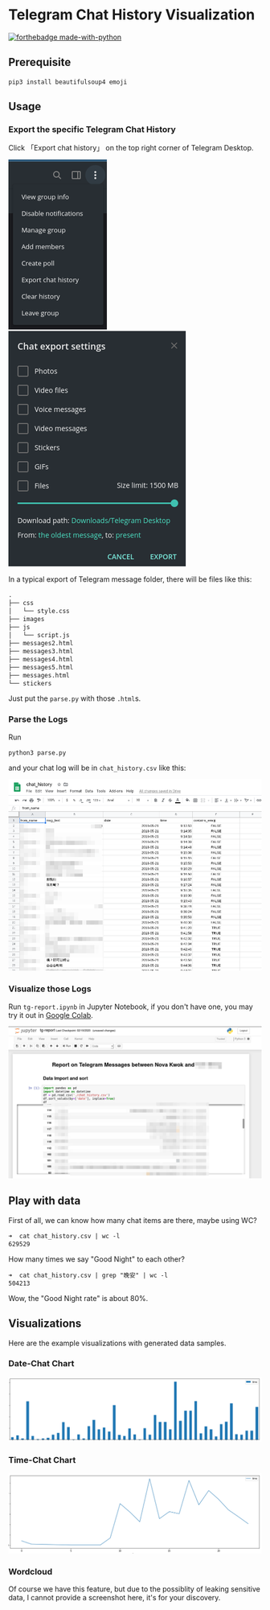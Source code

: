 # Telegram Chat History Visualization

[![forthebadge made-with-python](http://ForTheBadge.com/images/badges/made-with-python.svg)](https://www.python.org/)

## Prerequisite

```
pip3 install beautifulsoup4 emoji
```

## Usage

### Export the specific Telegram Chat History

Click 「Export chat history」 on the top right corner of Telegram Desktop.

![](./export-tg.png)
![](./export.png)

In a typical export of Telegram message folder, there will be files like this:

```
.
├── css
│   └── style.css
├── images
├── js
│   └── script.js
├── messages2.html
├── messages3.html
├── messages4.html
├── messages5.html
├── messages.html
└── stickers
```

Just put the `parse.py` with those `.html`s.

### Parse the Logs

Run
```
python3 parse.py
```
and your chat log will be in `chat_history.csv` like this:

![](./chat_log.png)

### Visualize those Logs

Run `tg-report.ipynb` in Jupyter Notebook, if you don't have one, you may try it out in [Google Colab](https://colab.research.google.com).

![](./jupyter.png)

## Play with data

First of all, we can know how many chat items are there, maybe using WC?

```
➜  cat chat_history.csv | wc -l
629529
```

How many times we say "Good Night" to each other?

```
➜  cat chat_history.csv | grep "晚安" | wc -l
504213
```

Wow, the "Good Night rate" is about 80%.

## Visualizations

Here are the example visualizations with generated data samples.

### Date-Chat Chart

![](./date-chat.png)

### Time-Chat Chart

![](./time-chat.png)

### Wordcloud

Of course we have this feature, but due to the possiblity of leaking sensitive data, I cannot provide a screenshot here, it's for your discovery.